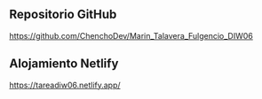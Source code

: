 ## Repositorio GitHub
https://github.com/ChenchoDev/Marin_Talavera_Fulgencio_DIW06

## Alojamiento Netlify
https://tareadiw06.netlify.app/